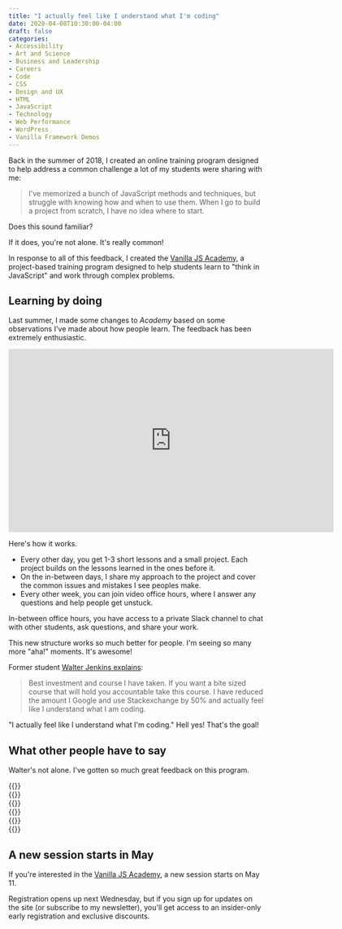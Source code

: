 ```yaml
---
title: "I actually feel like I understand what I'm coding"
date: 2020-04-08T10:30:00-04:00
draft: false
categories:
- Accessibility
- Art and Science
- Business and Leadership
- Careers
- Code
- CSS
- Design and UX
- HTML
- JavaScript
- Technology
- Web Performance
- WordPress
- Vanilla Framework Demos
---
```


Back in the summer of 2018, I created an online training program designed to help address a common challenge a lot of my students were sharing with me:

> I've memorized a bunch of JavaScript methods and techniques, but struggle with knowing how and when to use them. When I go to build a project from scratch, I have no idea where to start.

Does this sound familiar?

If it does, you're not alone. It's really common!

In response to all of this feedback, I created the [Vanilla JS Academy](https://vanillajsacademy.com), a project-based training program designed to help students learn to "think in JavaScript" and work through complex problems.

## Learning by doing

Last summer, I made some changes to *Academy* based on some observations I've made about how people learn. The feedback has been extremely enthusiastic.

<div class="fluid-vids"><iframe src="https://player.vimeo.com/video/358304328?color=0088cc&title=0&byline=0&portrait=0" width="640" height="360" frameborder="0" allow="autoplay; fullscreen" allowfullscreen></iframe></div>

Here's how it works.

- Every other day, you get 1-3 short lessons and a small project. Each project builds on the lessons learned in the ones before it.
- On the in-between days, I share my approach to the project and cover the common issues and mistakes I see peoples make.
- Every other week, you can join video office hours, where I answer any questions and help people get unstuck.

In-between office hours, you have access to a private Slack channel to chat with other students, ask questions, and share your work.

This new structure works so much better for people. I'm seeing so many more "aha!" moments. It's awesome!

Former student [Walter Jenkins explains](https://twitter.com/AvidDabbler/status/1200499438759895046):

> Best investment and course I have taken. If you want a bite sized course that will hold you accountable take this course. I have reduced the amount I Google and use Stackexchange by 50% and actually feel like I understand what I am coding.

"I actually feel like I understand what I'm coding." Hell yes! That's the goal!

## What other people have to say

Walter's not alone. I've gotten so much great feedback on this program.

<div class="padding-top-large padding-bottom-large">
	{{<testimonial for="giammaCarioca" photo="true">}}
</div>

<div class="padding-bottom-large">
	{{<testimonial for="leticiaOneill" photo="true">}}
</div>

<div class="padding-bottom-large">
	{{<testimonial for="stewartDavis" photo="true">}}
</div>

<div class="padding-bottom-large">
	{{<testimonial for="mariaBlair" photo="true">}}
</div>

<div class="padding-bottom-large">
	{{<testimonial for="toddLibby" photo="true">}}
</div>

<div class="padding-bottom-large">
	{{<testimonial for="ronAmick" photo="true">}}
</div>

## A new session starts in May

If you're interested in the [Vanilla JS Academy](https://vanillajsacademy.com), a new session starts on May 11.

Registration opens up next Wednesday, but if you sign up for updates on the site (or subscribe to my newsletter), you'll get access to an insider-only early registration and exclusive discounts.